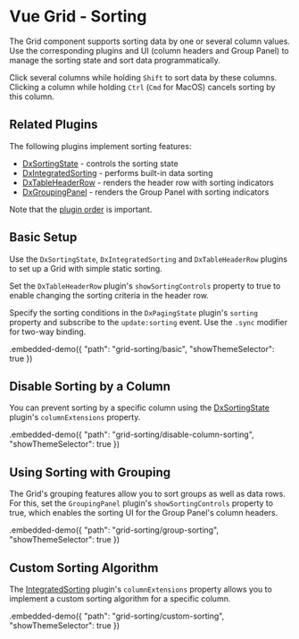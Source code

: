 # Vue Grid - Sorting

The Grid component supports sorting data by one or several column values. Use the corresponding plugins and UI (column headers and Group Panel) to manage the sorting state and sort data programmatically.

Click several columns while holding `Shift` to sort data by these columns. Clicking a column while holding `Ctrl` (`Cmd` for MacOS) cancels sorting by this column.

## Related Plugins

The following plugins implement sorting features:

- [DxSortingState](../reference/sorting-state.md) - controls the sorting state
- [DxIntegratedSorting](../reference/integrated-sorting.md) - performs built-in data sorting
- [DxTableHeaderRow](../reference/table-header-row.md) - renders the header row with sorting indicators
- [DxGroupingPanel](../reference/grouping-panel.md) - renders the Group Panel with sorting indicators

Note that the [plugin order](./plugin-overview.md#plugin-order) is important.

## Basic Setup

Use the `DxSortingState`, `DxIntegratedSorting` and `DxTableHeaderRow` plugins to set up a Grid with simple static sorting.

Set the `DxTableHeaderRow` plugin's `showSortingControls` property to true to enable changing the sorting criteria in the header row.

Specify the sorting conditions in the `DxPagingState` plugin's `sorting` property and subscribe to the `update:sorting` event. Use the `.sync` modifier for two-way binding.

.embedded-demo({ "path": "grid-sorting/basic", "showThemeSelector": true })

## Disable Sorting by a Column

You can prevent sorting by a specific column using the [DxSortingState](../reference/sorting-state.md) plugin's `columnExtensions` property.

.embedded-demo({ "path": "grid-sorting/disable-column-sorting", "showThemeSelector": true })

## Using Sorting with Grouping

The Grid's grouping features allow you to sort groups as well as data rows. For this, set the `GroupingPanel` plugin's `showSortingControls` property to true, which enables the sorting UI for the Group Panel's column headers.

.embedded-demo({ "path": "grid-sorting/group-sorting", "showThemeSelector": true })

## Custom Sorting Algorithm

The [IntegratedSorting](../reference/integrated-sorting.md) plugin's `columnExtensions` property allows you to implement a custom sorting algorithm for a specific column.

.embedded-demo({ "path": "grid-sorting/custom-sorting", "showThemeSelector": true })

<!-- ## Remote Sorting

You can perform remote grouping by handling sorting state changes, generating a request, and sending it to the server.

Sorting options are updated once an end-user interacts with a column header in the header row or Group Panel. Handle sorting option changes using the `DxSortingState` plugin's `update:sorting` event and request data from the server using the applied sorting options. Once the sorted data is received from the server, pass it to the `DxGrid` component's `rows` property.

Note that you do not need to use the `DxIntegratedSorting` plugin for remote sorting.

.embedded-demo({ "path": "grid-sorting/remote-sorting", "showThemeSelector": true }) -->
